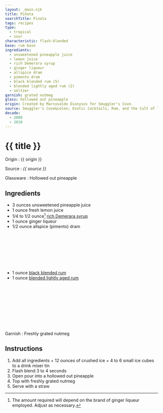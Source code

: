 ```yaml
---
layout: _main.njk
title: Piñata
searchTitle: Pinata
tags: recipes
type:
  - tropical
  - sour
characteristic: flash-blended
base: rum base
ingredients:
  - unsweetened pineapple juice
  - lemon juice
  - rich Demerara syrup
  - ginger liqueur
  - allspice dram
  - pimento dram
  - black blended rum (5)
  - blended lightly aged rum (2)
  - seltzer
garnish: grated nutmeg
glass: hollowed out pineapple
origin: Created by Marcovaldo Dionysos for Smuggler's Cove.
source: Smuggler's Cove&colon; Exotic Cocktails, Rum, and the Cult of Tiki
decade:
  - 2000
  - 2010
---
```

<!-- markdownlint-disable MD025 -->
# {{ title }}
<!-- markdownlint-disable MD025 -->

Origin
  : {{ origin }}

Source
  : <cite>{{ source }}</cite>

Glassware
  : Hollowed out pineapple

## Ingredients

* 3 ounces unsweetened pineapple juice
* 1 ounce fresh lemon juice
* 1/4 to 1/2 ounce[^1] [rich Demerara syrup](/mixes/rich-demerara-syrup)
* 1 ounce ginger liqueur
* 1/2 ounce allspice (pimento) dram
* 1 ounce [black blended rum](/11-rum-black-blended/)<icon-l space="1em" label="(5)" class="bigger"><span class="with-icon"><svg class="icon"><use href="/assets/images/icons/circle-5.svg#circle-5"></use></svg></span></icon-l>
* 1 ounce [blended lightly aged rum](/rums/04-rum-blended-lightly-aged/)<icon-l space="1em" label="(2)" class="bigger"><span class="with-icon"><svg class="icon"><use href="/assets/images/icons/circle-2.svg#circle-2"></use></svg></span></icon-l>

[^1]: The amount required will depend on the brand of ginger liqueur employed. Adjust as necessary.

Garnish
  : Freshly grated nutmeg

## Instructions

  1. Add all ingredients + 12 ounces of crushed ice + 4 to 6 small ice cubes to a drink mixer tin
  2. Flash blend 3 to 4 seconds
  3. Open pour into a hollowed out pineapple
  4. Top with freshly grated nutmeg
  5. Serve with a straw
